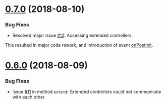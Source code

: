 <a name="0.7.0"></a>
# [0.7.0](https://github.com/vitaly-t/excellent/releases/tag/0.7.0) (2018-08-10)

### Bug Fixes

* Resolved major issue [#12]: Accessing extended controllers.

This resulted in major code rework, and introduction of event [onPostInit].

<a name="0.6.0"></a>
# [0.6.0](https://github.com/vitaly-t/excellent/releases/tag/0.6.0) (2018-08-09)

### Bug Fixes

* Issue [#11] in method `extend`: Extended controllers could not communicate with each other.

[#11]:https://github.com/vitaly-t/excellent/issues/11
[#12]:https://github.com/vitaly-t/excellent/issues/12
[onPostInit]:https://vitaly-t.github.io/excellent/EController.html#.event:onPostInit
